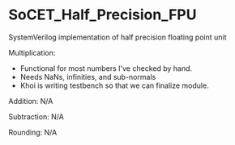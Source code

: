 # SoCET_Half_Precision_FPU
SystemVerilog implementation of half precision floating point unit

Multiplication: 
  - Functional for most numbers I've checked by hand.
  - Needs NaNs, infinities, and sub-normals
  - Khoi is writing testbench so that we can finalize module.

Addition: N/A

Subtraction: N/A

Rounding: N/A
